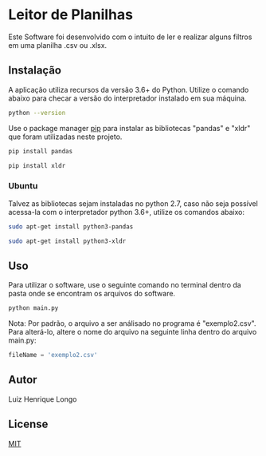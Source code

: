 # Leitor de Planilhas

Este Software foi desenvolvido com o intuito de ler e realizar alguns filtros em uma planilha .csv ou .xlsx. 

## Instalação

A aplicação utiliza recursos da versão 3.6+ do Python. Utilize o comando abaixo para checar a versão do interpretador instalado em sua máquina.

```bash
python --version
```

Use o package manager [pip](https://pip.pypa.io/en/stable/) para instalar as bibliotecas "pandas" e "xldr" que foram utilizadas neste projeto.

```bash
pip install pandas
```


```bash
pip install xldr
```

### Ubuntu

Talvez as bibliotecas sejam instaladas no python 2.7, caso não seja possível acessa-la com o interpretador python 3.6+, utilize os comandos abaixo:

```bash
sudo apt-get install python3-pandas
```


```bash
sudo apt-get install python3-xldr
```

## Uso

Para utilizar o software, use o seguinte comando no terminal dentro da pasta onde se encontram os arquivos do software.

```bash
python main.py 
```
Nota: Por padrão, o arquivo a ser análisado no programa é "exemplo2.csv". Para alterá-lo, altere o nome do arquivo na seguinte linha dentro do arquivo main.py:

```python
fileName = 'exemplo2.csv'
```

## Autor

Luiz Henrique Longo 

## License
[MIT](https://choosealicense.com/licenses/mit/)
